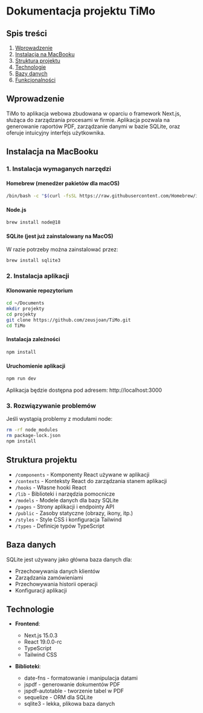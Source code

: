 # Dokumentacja projektu TiMo

## Spis treści
1. [Wprowadzenie](#wprowadzenie)
2. [Instalacja na MacBooku](#instalacja-na-macbooku)
3. [Struktura projektu](#struktura-projektu)
4. [Technologie](#technologie)
5. [Bazy danych](#bazy-danych)
6. [Funkcjonalności](#funkcjonalności)

## Wprowadzenie
TiMo to aplikacja webowa zbudowana w oparciu o framework Next.js, służąca do zarządzania procesami w firmie. Aplikacja pozwala na generowanie raportów PDF, zarządzanie danymi w bazie SQLite, oraz oferuje intuicyjny interfejs użytkownika.

## Instalacja na MacBooku

### 1. Instalacja wymaganych narzędzi

#### Homebrew (menedżer pakietów dla macOS)
```bash
/bin/bash -c "$(curl -fsSL https://raw.githubusercontent.com/Homebrew/install/HEAD/install.sh)"
```

#### Node.js
```bash
brew install node@18
```

#### SQLite (jest już zainstalowany na MacOS)
W razie potrzeby można zainstalować przez:
```bash
brew install sqlite3
```

### 2. Instalacja aplikacji

#### Klonowanie repozytorium
```bash
cd ~/Documents
mkdir projekty
cd projekty
git clone https://github.com/zeusjoan/TiMo.git
cd TiMo
```

#### Instalacja zależności
```bash
npm install
```

#### Uruchomienie aplikacji
```bash
npm run dev
```
Aplikacja będzie dostępna pod adresem: http://localhost:3000

### 3. Rozwiązywanie problemów

Jeśli wystąpią problemy z modułami node:
```bash
rm -rf node_modules
rm package-lock.json
npm install
```

## Struktura projektu
- `/components` - Komponenty React używane w aplikacji
- `/contexts` - Konteksty React do zarządzania stanem aplikacji
- `/hooks` - Własne hooki React
- `/lib` - Biblioteki i narzędzia pomocnicze
- `/models` - Modele danych dla bazy SQLite
- `/pages` - Strony aplikacji i endpointy API
- `/public` - Zasoby statyczne (obrazy, ikony, itp.)
- `/styles` - Style CSS i konfiguracja Tailwind
- `/types` - Definicje typów TypeScript

## Baza danych
SQLite jest używany jako główna baza danych dla:
- Przechowywania danych klientów
- Zarządzania zamówieniami
- Przechowywania historii operacji
- Konfiguracji aplikacji

## Technologie
- **Frontend**: 
  - Next.js 15.0.3
  - React 19.0.0-rc
  - TypeScript
  - Tailwind CSS
  
- **Biblioteki**:
  - date-fns - formatowanie i manipulacja datami
  - jspdf - generowanie dokumentów PDF
  - jspdf-autotable - tworzenie tabel w PDF
  - sequelize - ORM dla SQLite
  - sqlite3 - lekka, plikowa baza danych